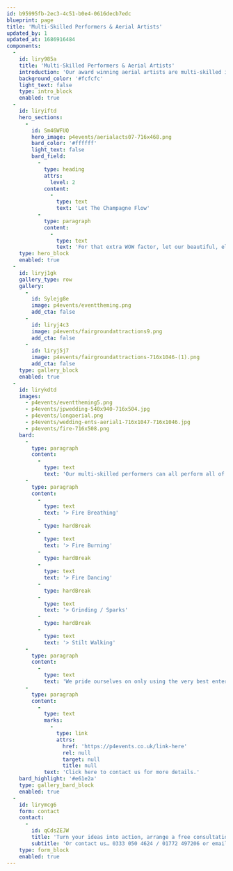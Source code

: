 ```yaml
---
id: b95995fb-2ec3-4c51-b0e4-0616decb7edc
blueprint: page
title: 'Multi-Skilled Performers & Aerial Artists'
updated_by: 1
updated_at: 1686916484
components:
  -
    id: liry985a
    title: 'Multi-Skilled Performers & Aerial Artists'
    introduction: 'Our award winning aerial artists are multi-skilled in a number of disciplines and are simply perfect for marquee events. With silks that beautifully complement the marquee linings available in a whole range of stunning colours, what better way to make an impact. Our multi-skilled performers are an ideal way to ensure your entertainment budget stretches as far as possible. Skilled in multiple disciplines they can breathe fire, body burn, and even perform a choreographed dance routine to accompany your musical entertainment.'
    background_color: '#fcfcfc'
    light_text: false
    type: intro_block
    enabled: true
  -
    id: liryiftd
    hero_sections:
      -
        id: Sm46WFUQ
        hero_image: p4events/aerialacts07-716x468.png
        bard_color: '#ffffff'
        light_text: false
        bard_field:
          -
            type: heading
            attrs:
              level: 2
            content:
              -
                type: text
                text: 'Let The Champagne Flow'
          -
            type: paragraph
            content:
              -
                type: text
                text: 'For that extra WOW factor, let our beautiful, elegant aerial artists dazzle guests on arrival as they pour champagne whilst suspended from an aerial hoop.'
    type: hero_block
    enabled: true
  -
    id: liryj1gk
    gallery_type: row
    gallery:
      -
        id: Sylejg8e
        image: p4events/eventtheming.png
        add_cta: false
      -
        id: liryj4c3
        image: p4events/fairgroundattractions9.png
        add_cta: false
      -
        id: liryj5j7
        image: p4events/fairgroundattractions-716x1046-(1).png
        add_cta: false
    type: gallery_block
    enabled: true
  -
    id: lirykdtd
    images:
      - p4events/eventtheming5.png
      - p4events/jpwedding-540x940-716x504.jpg
      - p4events/longaerial.png
      - p4events/wedding-ents-aerial1-716x1047-716x1046.jpg
      - p4events/fire-716x508.png
    bard:
      -
        type: paragraph
        content:
          -
            type: text
            text: 'Our multi-skilled performers can all perform all of the following, with a range of striking costumes available to suit any theme:'
      -
        type: paragraph
        content:
          -
            type: text
            text: '> Fire Breathing'
          -
            type: hardBreak
          -
            type: text
            text: '> Fire Burning'
          -
            type: hardBreak
          -
            type: text
            text: '> Fire Dancing'
          -
            type: hardBreak
          -
            type: text
            text: '> Grinding / Sparks'
          -
            type: hardBreak
          -
            type: text
            text: '> Stilt Walking'
      -
        type: paragraph
        content:
          -
            type: text
            text: 'We pride ourselves on only using the very best entertainers in the industry who all come complete with full insurance and risk assessments. So the only thing you need to worry about is enjoying the show.'
      -
        type: paragraph
        content:
          -
            type: text
            marks:
              -
                type: link
                attrs:
                  href: 'https://p4events.co.uk/link-here'
                  rel: null
                  target: null
                  title: null
            text: 'Click here to contact us for more details.'
    bard_highlight: '#e61e2a'
    type: gallery_bard_block
    enabled: true
  -
    id: lirymcg6
    form: contact
    contact:
      -
        id: qCdsZEJW
        title: 'Turn your ideas into action, arrange a free consultation'
        subtitle: 'Or contact us… 0333 050 4624 / 01772 497206 or email us: info@p4events.co.uk'
    type: form_block
    enabled: true
---
```

